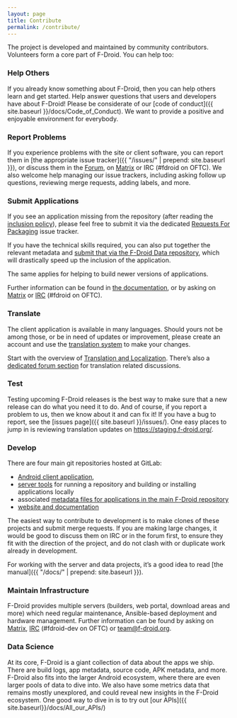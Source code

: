 ```yaml
---
layout: page
title: Contribute
permalink: /contribute/
---
```

The project is developed and maintained by community contributors. Volunteers form a core part of F-Droid.  You can help too:

### Help Others

If you already know something about F-Droid, then you can help others learn and
get started.  Help answer questions that users and developers have about
F-Droid!  Please be considerate of our [code of conduct]({{ site.baseurl
}}/docs/Code_of_Conduct).  We want to provide a positive and enjoyable
environment for everybody.

### Report Problems

If you experience problems with the site or client software, you can report them
in [the appropriate issue tracker]({{ "/issues/" | prepend: site.baseurl }}), or
discuss them in the [Forum](https://forum.f-droid.org/), on
[Matrix](https://matrix.to/#/#fdroid:f-droid.org) or IRC (#fdroid on OFTC).
We also welcome help managing our issue trackers, including asking follow up
questions, reviewing merge requests, adding labels, and more.

### Submit Applications

If you see an application missing from the repository (after reading the
[inclusion policy](../docs/Inclusion_Policy)), please feel free to submit it via
the dedicated [Requests For Packaging](https://gitlab.com/fdroid/rfp/issues)
issue tracker.

If you have the technical skills required, you can also put together the
relevant metadata and
[submit that via the F-Droid Data repository](https://gitlab.com/fdroid/fdroiddata/blob/master/CONTRIBUTING.md),
which will drastically speed up the inclusion of the application.

The same applies for helping to build newer versions of applications.

Further information can be found in [the documentation](../docs), or by asking
on [Matrix](https://matrix.to/#/#fdroid:f-droid.org) or
[IRC](https://webchat.oftc.net/?randomnick=1&channels=fdroid&prompt=1)
(#fdroid on OFTC).

### Translate

The client application is available in many languages. Should yours not be among
those, or be in need of updates or improvement, please create an account and use
the [translation system](https://hosted.weblate.org/projects/f-droid/) to make
your changes.

Start with the overview of
[Translation and Localization](../docs/Translation_and_Localization). There’s
also a [dedicated forum section](https://forum.f-droid.org/c/translation) for
translation related discussions.

### Test

Testing upcoming F-Droid releases is the best way to make sure that a new
release can do what you need it to do. And of course, if you report a problem to
us, then we know about it and can fix it! If you have a bug to report, see the
[issues page]({{ site.baseurl }}/issues/). One easy places to jump in is
reviewing translation updates on <https://staging.f-droid.org/>.

### Develop

There are four main git repositories hosted at GitLab:
- [Android client application](https://gitlab.com/fdroid/fdroidclient),
- [server tools](https://gitlab.com/fdroid/fdroidserver) for running a
repository and building or installing applications locally
- associated [metadata files for applications in the main F-Droid repository](https://gitlab.com/fdroid/fdroiddata)
- [website and documentation](https://gitlab.com/fdroid/fdroid-website)

The easiest way to contribute to development is to make clones of these projects
and submit merge requests. If you are making large changes, it would be good to
discuss them on IRC or in the forum first, to ensure they fit with the direction
of the project, and do not clash with or duplicate work already in development.

For working with the server and data projects, it’s a good idea to read
[the manual]({{ "/docs/" | prepend: site.baseurl }}).

### Maintain Infrastructure

F-Droid provides multiple servers (builders, web portal, download areas and
more) which need regular maintenance, Ansible-based deployment and hardware
management. Further information can be found by asking on
[Matrix](https://matrix.to/#/#fdroid-dev:f-droid.org),
[IRC](https://webchat.oftc.net/?randomnick=1&channels=fdroid&prompt=1)
(#fdroid-dev on OFTC) or team@f-droid.org.

### Data Science

At its core, F-Droid is a giant collection of data about the apps we ship.
There are build logs, app metadata, source code, APK metadata, and more.
F-Droid also fits into the larger Android ecosystem, where there are even larger
pools of data to dive into.  We also have some metrics data that remains mostly
unexplored, and could reveal new insights in the F-Droid ecosystem.  One good
way to dive in is to try out [our APIs]({{ site.baseurl}}/docs/All_our_APIs/)

